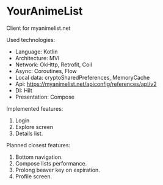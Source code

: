 # YourAnimeList
Client for myanimelist.net

Used technologies:
- Language: Kotlin
- Architecture: MVI
- Network: OkHttp, Retrofit, Coil
- Async: Coroutines, Flow
- Local data: cryptoSharedPreferences, MemoryCache
- Api: https://myanimelist.net/apiconfig/references/api/v2
- DI: Hilt
- Presentation: Compose

Implemented features:
1. Login
2. Explore screen
3. Details list.

Planned closest features:
1. Bottom navigation.
2. Compose lists performance.
3. Prolong beaver key on expiration.
4. Profile screen.
